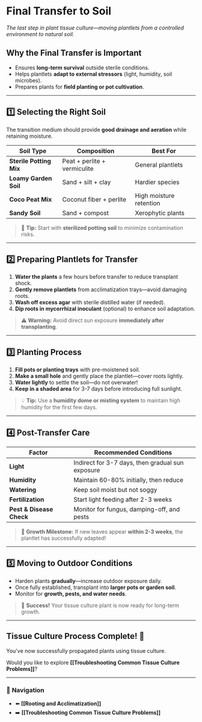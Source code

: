 # **Final Transfer to Soil**
_The last step in plant tissue culture—moving plantlets from a controlled environment to natural soil._

## **Why the Final Transfer is Important**
- Ensures **long-term survival** outside sterile conditions.
- Helps plantlets **adapt to external stressors** (light, humidity, soil microbes).
- Prepares plants for **field planting or pot cultivation**.

---

## **1️⃣ Selecting the Right Soil**
The transition medium should provide **good drainage and aeration** while retaining moisture.

| **Soil Type**           | **Composition**              | **Best For**            |
| ----------------------- | ---------------------------- | ----------------------- |
| **Sterile Potting Mix** | Peat + perlite + vermiculite | General plantlets       |
| **Loamy Garden Soil**   | Sand + silt + clay           | Hardier species         |
| **Coco Peat Mix**       | Coconut fiber + perlite      | High moisture retention |
| **Sandy Soil**          | Sand + compost               | Xerophytic plants       |

> 🌱 **Tip:** Start with **sterilized potting soil** to minimize contamination risks.

---

## **2️⃣ Preparing Plantlets for Transfer**
1. **Water the plants** a few hours before transfer to reduce transplant shock.
2. **Gently remove plantlets** from acclimatization trays—avoid damaging roots.
3. **Wash off excess agar** with sterile distilled water (if needed).
4. **Dip roots in mycorrhizal inoculant** (optional) to enhance soil adaptation.

> ⚠ **Warning:** Avoid direct sun exposure **immediately after transplanting**.

---

## **3️⃣ Planting Process**
1. **Fill pots or planting trays** with pre-moistened soil.
2. **Make a small hole** and gently place the plantlet—cover roots lightly.
3. **Water lightly** to settle the soil—do not overwater!
4. **Keep in a shaded area** for 3-7 days before introducing full sunlight.

> 💡 **Tip:** Use a **humidity dome or misting system** to maintain high humidity for the first few days.

---

## **4️⃣ Post-Transfer Care**
| **Factor** | **Recommended Conditions** |
|-----------|--------------------------|
| **Light** | Indirect for 3-7 days, then gradual sun exposure |
| **Humidity** | Maintain 60-80% initially, then reduce |
| **Watering** | Keep soil moist but not soggy |
| **Fertilization** | Start light feeding after 2-3 weeks |
| **Pest & Disease Check** | Monitor for fungus, damping-off, and pests |

> 🌿 **Growth Milestone:** If new leaves appear **within 2-3 weeks**, the plantlet has successfully adapted!

---

## **5️⃣ Moving to Outdoor Conditions**
- Harden plants **gradually**—increase outdoor exposure daily.
- Once fully established, transplant into **larger pots or garden soil**.
- Monitor for **growth, pests, and water needs**.

> 🚀 **Success!** Your tissue culture plant is now ready for long-term growth.

---

## **Tissue Culture Process Complete! 🎉**
You've now successfully propagated plants using tissue culture.

Would you like to explore **[[Troubleshooting Common Tissue Culture Problems]]**?

---

### 🔗 **Navigation**
- ⬅️ **[[Rooting and Acclimatization]]**
- ➡️ **[[Troubleshooting Common Tissue Culture Problems]]**
